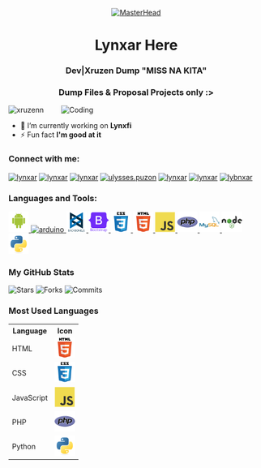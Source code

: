 <p align="center">
    <a href="https://rishavchanda.io">
        <img src="https://i.pinimg.com/originals/c7/66/a2/c766a23bfdc8d43d4b7e5b0fe15b7f5f.gif" alt="MasterHead" width="600"/>
    </a>
</p>
<h1 align="center">Lynxar Here</h1>
<h3 align="center">Dev|Xruzen Dump "MISS NA KITA"</h3>
<h3 align="center">Dump Files & Proposal Projects only :> </h3>
<img align="right" alt="Coding" width="400" src="https://i.pinimg.com/originals/51/8a/fb/518afb1d1cdc07eb7d2b1729f03fe91e.gif">

<p align="left"> <img src="https://komarev.com/ghpvc/?username=xruzenn&label=Profile%20views&color=0e75b6&style=flat" alt="xruzenn" /> </p>

- 🔭 I’m currently working on **Lynxfi**
- ⚡ Fun fact **I'm good at it**

<h3 align="left">Connect with me:</h3>
<p align="left">
<a href="https://dev.to/lynxar" target="blank"><img align="center" src="https://raw.githubusercontent.com/rahuldkjain/github-profile-readme-generator/master/src/images/icons/Social/devto.svg" alt="lynxar" height="30" width="40" /></a>
<a href="https://linkedin.com/in/lynxar" target="blank"><img align="center" src="https://raw.githubusercontent.com/rahuldkjain/github-profile-readme-generator/master/src/images/icons/Social/linked-in-alt.svg" alt="lynxar" height="30" width="40" /></a>
<a href="https://stackoverflow.com/users/lynxar" target="blank"><img align="center" src="https://raw.githubusercontent.com/rahuldkjain/github-profile-readme-generator/master/src/images/icons/Social/stack-overflow.svg" alt="lynxar" height="30" width="40" /></a>
<a href="https://www.facebook.com/profile.php?id=61558957735225" target="blank"><img align="center" src="https://raw.githubusercontent.com/rahuldkjain/github-profile-readme-generator/master/src/images/icons/Social/facebook.svg" alt="ulysses.puzon" height="30" width="40" /></a>
<a href="https://www.hackerrank.com/lynxar" target="blank"><img align="center" src="https://raw.githubusercontent.com/rahuldkjain/github-profile-readme-generator/master/src/images/icons/Social/hackerrank.svg" alt="lynxar" height="30" width="40" /></a>
<a href="https://www.hackerearth.com/lynxar" target="blank"><img align="center" src="https://raw.githubusercontent.com/rahuldkjain/github-profile-readme-generator/master/src/images/icons/Social/hackerearth.svg" alt="lynxar" height="30" width="40" /></a>
<a href="https://discord.gg/lybnxar" target="blank"><img align="center" src="https://raw.githubusercontent.com/rahuldkjain/github-profile-readme-generator/master/src/images/icons/Social/discord.svg" alt="lybnxar" height="30" width="40" /></a>
</p>

<h3 align="left">Languages and Tools:</h3>
<p align="left"> 
    <a href="https://developer.android.com" target="_blank" rel="noreferrer"> 
        <img src="https://raw.githubusercontent.com/devicons/devicon/master/icons/android/android-original-wordmark.svg" alt="android" width="40" height="40"/> 
    </a>
    <a href="https://www.arduino.cc/" target="_blank" rel="noreferrer"> 
        <img src="https://cdn.worldvectorlogo.com/logos/arduino-1.svg" alt="arduino" width="40" height="40"/> 
    </a>
    <a href="https://backbonejs.org" target="_blank" rel="noreferrer"> 
        <img src="https://raw.githubusercontent.com/devicons/devicon/master/icons/backbonejs/backbonejs-original-wordmark.svg" alt="backbonejs" width="40" height="40"/> 
    </a>
    <a href="https://getbootstrap.com" target="_blank" rel="noreferrer"> 
        <img src="https://raw.githubusercontent.com/devicons/devicon/master/icons/bootstrap/bootstrap-plain-wordmark.svg" alt="bootstrap" width="40" height="40"/> 
    </a>
    <a href="https://www.w3schools.com/css/" target="_blank" rel="noreferrer"> 
        <img src="https://raw.githubusercontent.com/devicons/devicon/master/icons/css3/css3-original-wordmark.svg" alt="css3" width="40" height="40"/> 
    </a>
    <a href="https://www.w3.org/html/" target="_blank" rel="noreferrer"> 
        <img src="https://raw.githubusercontent.com/devicons/devicon/master/icons/html5/html5-original-wordmark.svg" alt="html5" width="40" height="40"/> 
    </a>
    <a href="https://developer.mozilla.org/en-US/docs/Web/JavaScript" target="_blank" rel="noreferrer"> 
        <img src="https://raw.githubusercontent.com/devicons/devicon/master/icons/javascript/javascript-original.svg" alt="javascript" width="40" height="40"/> 
    </a>
    <a href="https://www.php.net/" target="_blank" rel="noreferrer"> 
        <img src="https://raw.githubusercontent.com/devicons/devicon/master/icons/php/php-original.svg" alt="php" width="40" height="40"/> 
    </a>
    <a href="https://www.mysql.com/" target="_blank" rel="noreferrer"> 
        <img src="https://raw.githubusercontent.com/devicons/devicon/master/icons/mysql/mysql-original-wordmark.svg" alt="mysql" width="40" height="40"/> 
    </a>
    <a href="https://nodejs.org" target="_blank" rel="noreferrer"> 
        <img src="https://raw.githubusercontent.com/devicons/devicon/master/icons/nodejs/nodejs-original-wordmark.svg" alt="nodejs" width="40" height="40"/> 
    </a>
    <a href="https://www.python.org" target="_blank" rel="noreferrer"> 
        <img src="https://raw.githubusercontent.com/devicons/devicon/master/icons/python/python-original.svg" alt="python" width="40" height="40"/> 
    </a>
</p>

<h3 align="left">My GitHub Stats</h3>
<p align="left">
    <img src="https://img.shields.io/badge/Stars-103-yellow" alt="Stars"/>
    <img src="https://img.shields.io/badge/Forks-42-blue" alt="Forks"/>
    <img src="https://img.shields.io/badge/Commits-893-orange" alt="Commits"/>
</p>

<h3 align="left">Most Used Languages</h3>
<table>
  <tr>
    <th>Language</th>
    <th>Icon</th>
  </tr>
  <tr>
    <td>HTML</td>
    <td><img src="https://raw.githubusercontent.com/devicons/devicon/master/icons/html5/html5-original-wordmark.svg" alt="HTML" width="40" height="40"/></td>
  </tr>
  <tr>
    <td>CSS</td>
    <td><img src="https://raw.githubusercontent.com/devicons/devicon/master/icons/css3/css3-original-wordmark.svg" alt="CSS" width="40" height="40"/></td>
  </tr>
  <tr>
    <td>JavaScript</td>
    <td><img src="https://raw.githubusercontent.com/devicons/devicon/master/icons/javascript/javascript-original.svg" alt="JavaScript" width="40" height="40"/></td>
  </tr>
  <tr>
    <td>PHP</td>
    <td><img src="https://raw.githubusercontent.com/devicons/devicon/master/icons/php/php-original.svg" alt="PHP" width="40" height="40"/></td>
  </tr>
  <tr>
    <td>Python</td>
    <td><img src="https://raw.githubusercontent.com/devicons/devicon/master/icons/python/python-original.svg" alt="Python" width="40" height="40"/></td>
  </tr>
</table>
